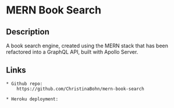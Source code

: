 # MERN Book Search

## Description

A book search engine, created using the MERN stack that has been refactored into a GraphQL API, built with Apollo Server.

## Links

    * Github repo:
        https://github.com/ChristinaBohn/mern-book-search
        
    * Heroku deployment:

